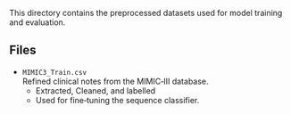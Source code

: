 This directory contains the preprocessed datasets used for model training and evaluation.

## Files

- `MIMIC3_Train.csv`  
  Refined clinical notes from the MIMIC‑III database.  
  - Extracted, Cleaned, and labelled
  - Used for fine‑tuning the sequence classifier.
